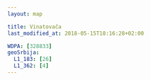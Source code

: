 ```yaml
---
layout: map

title: Vinatovača
last_modified_at: 2018-05-15T18:16:28+02:00

WDPA: [328833]
geoSrbija:
  L1_183: [26]
  L1_362: [4]
---
```

